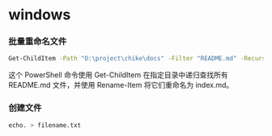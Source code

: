 # windows

### 批量重命名文件

```sh
Get-ChildItem -Path "D:\project\chike\docs" -Filter "README.md" -Recurse | Rename-Item -NewName { $_.Name -replace 'README.md','index.md' }
```

这个 PowerShell 命令使用 Get-ChildItem 在指定目录中递归查找所有 README.md 文件，并使用 Rename-Item 将它们重命名为 index.md。

### 创建文件

```sh
echo. > filename.txt
```
